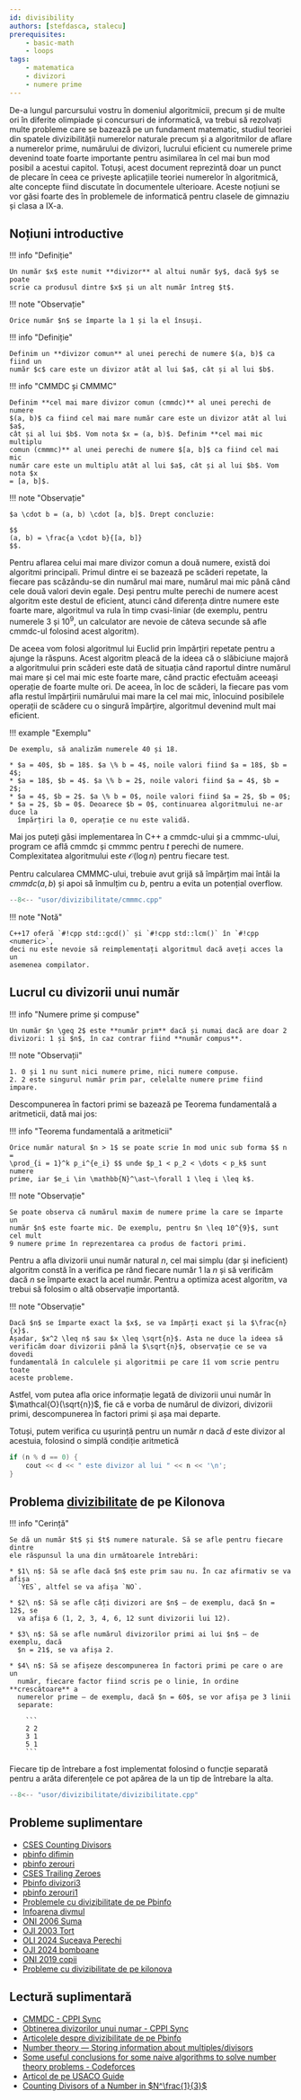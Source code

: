 ```yaml
---
id: divisibility
authors: [stefdasca, stalecu]
prerequisites:
    - basic-math
    - loops
tags:
    - matematica
    - divizori
    - numere prime
---
```


De-a lungul parcursului vostru în domeniul algoritmicii, precum și de multe ori
în diferite olimpiade și concursuri de informatică, va trebui să rezolvați multe
probleme care se bazează pe un fundament matematic, studiul teoriei din spatele
divizibilității numerelor naturale precum și a algoritmilor de aflare a
numerelor prime, numărului de divizori, lucrului eficient cu numerele prime
devenind toate foarte importante pentru asimilarea în cel mai bun mod posibil a
acestui capitol. Totuși, acest document reprezintă doar un punct de plecare în
ceea ce privește aplicațiile teoriei numerelor în algoritmică, alte concepte
fiind discutate în documentele ulterioare. Aceste noțiuni se vor găsi foarte des
în problemele de informatică pentru clasele de gimnaziu și clasa a IX-a.

## Noțiuni introductive

!!! info "Definiție"

    Un număr $x$ este numit **divizor** al altui număr $y$, dacă $y$ se poate
    scrie ca produsul dintre $x$ și un alt număr întreg $t$.

!!! note "Observație"

    Orice număr $n$ se împarte la 1 și la el însuși.

!!! info "Definiție"

    Definim un **divizor comun** al unei perechi de numere $(a, b)$ ca fiind un
    număr $c$ care este un divizor atât al lui $a$, cât și al lui $b$.

!!! info "CMMDC și CMMMC"

    Definim **cel mai mare divizor comun (cmmdc)** al unei perechi de numere
    $(a, b)$ ca fiind cel mai mare număr care este un divizor atât al lui $a$,
    cât și al lui $b$. Vom nota $x = (a, b)$. Definim **cel mai mic multiplu
    comun (cmmmc)** al unei perechi de numere $[a, b]$ ca fiind cel mai mic
    număr care este un multiplu atât al lui $a$, cât și al lui $b$. Vom nota $x
    = [a, b]$.

!!! note "Observație"

    $a \cdot b = (a, b) \cdot [a, b]$. Drept concluzie:
    
    $$
    (a, b) = \frac{a \cdot b}{[a, b]}
    $$.

Pentru aflarea celui mai mare divizor comun a două numere, există doi algoritmi
principali. Primul dintre ei se bazează pe scăderi repetate, la fiecare pas
scăzându-se din numărul mai mare, numărul mai mic până când cele două valori
devin egale. Deși pentru multe perechi de numere acest algoritm este destul de
eficient, atunci când diferența dintre numere este foarte mare, algoritmul va
rula în timp cvasi-liniar (de exemplu, pentru numerele 3 și $10^9$, un
calculator are nevoie de câteva secunde să afle cmmdc-ul folosind acest
algoritm).

De aceea vom folosi algoritmul lui Euclid prin împărțiri repetate pentru a
ajunge la răspuns. Acest algoritm pleacă de la ideea că o slăbiciune majoră a
algoritmului prin scăderi este dată de situația când raportul dintre numărul mai
mare și cel mai mic este foarte mare, când practic efectuăm aceeași operație de
foarte multe ori. De aceea, în loc de scăderi, la fiecare pas vom afla restul
împărțirii numărului mai mare la cel mai mic, înlocuind posibilele operații de
scădere cu o singură împărțire, algoritmul devenind mult mai eficient.

!!! example "Exemplu"

    De exemplu, să analizăm numerele 40 și 18.

    * $a = 40$, $b = 18$. $a \% b = 4$, noile valori fiind $a = 18$, $b = 4$;
    * $a = 18$, $b = 4$. $a \% b = 2$, noile valori fiind $a = 4$, $b = 2$;
    * $a = 4$, $b = 2$. $a \% b = 0$, noile valori fiind $a = 2$, $b = 0$;
    * $a = 2$, $b = 0$. Deoarece $b = 0$, continuarea algoritmului ne-ar duce la
      împărțiri la 0, operație ce nu este validă.

Mai jos puteți găsi implementarea în C++ a cmmdc-ului și a cmmmc-ului, program
ce află cmmdc și cmmmc pentru $t$ perechi de numere. Complexitatea algoritmului
este $\mathcal{O}(\log n)$ pentru fiecare test.

Pentru calcularea CMMMC-ului, trebuie avut grijă să împărțim mai întâi la
$cmmdc(a, b)$ și apoi să înmulțim cu $b$, pentru a evita un potențial overflow.

```cpp
--8<-- "usor/divizibilitate/cmmmc.cpp"
```

!!! note "Notă"

    C++17 oferă `#!cpp std::gcd()` și `#!cpp std::lcm()` în `#!cpp <numeric>`,
    deci nu este nevoie să reimplementați algoritmul dacă aveți acces la un
    asemenea compilator.

## Lucrul cu divizorii unui număr

!!! info "Numere prime și compuse"

    Un număr $n \geq 2$ este **număr prim** dacă și numai dacă are doar 2
    divizori: 1 și $n$, în caz contrar fiind **număr compus**.

!!! note "Observații"

    1. 0 și 1 nu sunt nici numere prime, nici numere compuse.
    2. 2 este singurul număr prim par, celelalte numere prime fiind impare.

Descompunerea în factori primi se bazează pe Teorema fundamentală a aritmeticii,
dată mai jos:

!!! info "Teorema fundamentală a aritmeticii"

    Orice număr natural $n > 1$ se poate scrie în mod unic sub forma $$ n =
    \prod_{i = 1}^k p_i^{e_i} $$ unde $p_1 < p_2 < \dots < p_k$ sunt numere
    prime, iar $e_i \in \mathbb{N}^\ast~\forall 1 \leq i \leq k$.

!!! note "Observație"

    Se poate observa că numărul maxim de numere prime la care se împarte un
    număr $n$ este foarte mic. De exemplu, pentru $n \leq 10^{9}$, sunt cel mult
    9 numere prime în reprezentarea ca produs de factori primi.

Pentru a afla divizorii unui număr natural $n$, cel mai simplu (dar și
ineficient) algoritm constă în a verifica pe rând fiecare număr 1 la $n$ și să
verificăm dacă $n$ se împarte exact la acel număr. Pentru a optimiza acest
algoritm, va trebui să folosim o altă observație importantă.

!!! note "Observație"

    Dacă $n$ se împarte exact la $x$, se va împărți exact și la $\frac{n}{x}$.
    Așadar, $x^2 \leq n$ sau $x \leq \sqrt{n}$. Asta ne duce la ideea să
    verificăm doar divizorii până la $\sqrt{n}$, observație ce se va dovedi
    fundamentală în calculele și algoritmii pe care îî vom scrie pentru toate
    aceste probleme.

Astfel, vom putea afla orice informație legată de divizorii unui număr în
$\mathcal{O}(\sqrt{n})$, fie că e vorba de numărul de divizori, divizorii primi,
descompunerea în factori primi și așa mai departe.

Totuși, putem verifica cu ușurință pentru un număr $n$ dacă $d$ este divizor al
acestuia, folosind o simplă condiție aritmetică

```cpp
if (n % d == 0) {
    cout << d << " este divizor al lui " << n << '\n';
}
```

## Problema [divizibilitate](https://kilonova.ro/problems/1981) de pe Kilonova

!!! info "Cerință"

    Se dă un număr $t$ și $t$ numere naturale. Să se afle pentru fiecare dintre
    ele răspunsul la una din următoarele întrebări:

    * $1\ n$: Să se afle dacă $n$ este prim sau nu. În caz afirmativ se va afișa
      `YES`, altfel se va afișa `NO`.

    * $2\ n$: Să se afle câți divizori are $n$ — de exemplu, dacă $n = 12$, se
      va afișa 6 (1, 2, 3, 4, 6, 12 sunt divizorii lui 12).

    * $3\ n$: Să se afle numărul divizorilor primi ai lui $n$ — de exemplu, dacă
      $n = 21$, se va afișa 2.

    * $4\ n$: Să se afișeze descompunerea în factori primi pe care o are un
      număr, fiecare factor fiind scris pe o linie, în ordine **crescătoare** a
      numerelor prime — de exemplu, dacă $n = 60$, se vor afișa pe 3 linii
      separate:

        ```
        2 2
        3 1
        5 1
        ```

Fiecare tip de întrebare a fost implementat folosind o funcție separată pentru a
arăta diferențele ce pot apărea de la un tip de întrebare la alta.

```cpp
--8<-- "usor/divizibilitate/divizibilitate.cpp"
```

## Probleme suplimentare

- [CSES Counting Divisors](https://cses.fi/problemset/task/1713)
- [pbinfo difimin](https://www.pbinfo.ro/probleme/377/difimin)
- [pbinfo zerouri](https://www.pbinfo.ro/probleme/306/zerouri)
- [CSES Trailing Zeroes](https://cses.fi/problemset/task/1618)
- [Pbinfo divizori3](https://www.pbinfo.ro/probleme/2547/divizori3)
- [pbinfo zerouri1](https://www.pbinfo.ro/probleme/307/zerouri1)
- [Problemele cu divizibilitate de pe Pbinfo](https://www.pbinfo.ro/probleme/categorii/18/algoritmi-elementari-divizibilitate)
- [Infoarena divmul](https://www.infoarena.ro/problema/divmul)
- [ONI 2006 Suma](https://kilonova.ro/problems/1244)
- [OJI 2003 Tort](https://kilonova.ro/problems/720)
- [OLI 2024 Suceava Perechi](https://kilonova.ro/problems/2343/)
- [OJI 2024 bomboane](https://kilonova.ro/problems/2516)
- [ONI 2019 copii](https://kilonova.ro/problems/1550)
- [Probleme cu divizibilitate de pe kilonova](https://kilonova.ro/tags/359)

## Lectură suplimentară

- [CMMDC - CPPI Sync](https://cppi.sync.ro/materia/cel_mai_mare_divizor_comun.html)
- [Obtinerea divizorilor unui numar - CPPI Sync](https://cppi.sync.ro/materia/obtinerea_divizorilor_unui_numar.html?hl=divizori)
- [Articolele despre divizibilitate de pe Pbinfo](https://www.pbinfo.ro/articole/66/divizibilitate)
- [Number theory  —  Storing information about multiples/divisors](https://codeforces.com/blog/entry/91707)
- [Some useful conclusions for some naive algorithms to solve number theory problems - Codeforces](https://codeforces.com/blog/entry/134127)
- [Articol de pe USACO Guide](https://usaco.guide/gold/divisibility?lang=cpp)
- [Counting Divisors of a Number in $N^\frac{1}{3}$](https://codeforces.com/blog/entry/22317)
